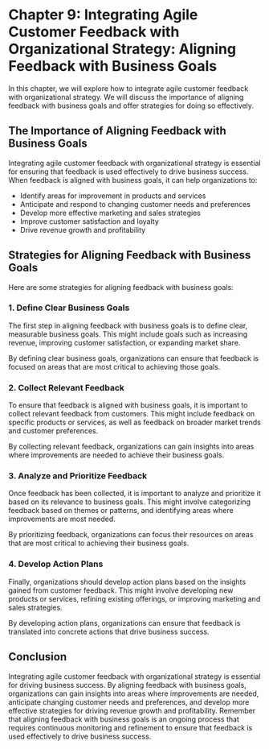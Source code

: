 Chapter 9: Integrating Agile Customer Feedback with Organizational Strategy: Aligning Feedback with Business Goals
==================================================================================================================

In this chapter, we will explore how to integrate agile customer feedback with organizational strategy. We will discuss the importance of aligning feedback with business goals and offer strategies for doing so effectively.

The Importance of Aligning Feedback with Business Goals
-------------------------------------------------------

Integrating agile customer feedback with organizational strategy is essential for ensuring that feedback is used effectively to drive business success. When feedback is aligned with business goals, it can help organizations to:

* Identify areas for improvement in products and services
* Anticipate and respond to changing customer needs and preferences
* Develop more effective marketing and sales strategies
* Improve customer satisfaction and loyalty
* Drive revenue growth and profitability

Strategies for Aligning Feedback with Business Goals
----------------------------------------------------

Here are some strategies for aligning feedback with business goals:

### 1. Define Clear Business Goals

The first step in aligning feedback with business goals is to define clear, measurable business goals. This might include goals such as increasing revenue, improving customer satisfaction, or expanding market share.

By defining clear business goals, organizations can ensure that feedback is focused on areas that are most critical to achieving those goals.

### 2. Collect Relevant Feedback

To ensure that feedback is aligned with business goals, it is important to collect relevant feedback from customers. This might include feedback on specific products or services, as well as feedback on broader market trends and customer preferences.

By collecting relevant feedback, organizations can gain insights into areas where improvements are needed to achieve their business goals.

### 3. Analyze and Prioritize Feedback

Once feedback has been collected, it is important to analyze and prioritize it based on its relevance to business goals. This might involve categorizing feedback based on themes or patterns, and identifying areas where improvements are most needed.

By prioritizing feedback, organizations can focus their resources on areas that are most critical to achieving their business goals.

### 4. Develop Action Plans

Finally, organizations should develop action plans based on the insights gained from customer feedback. This might involve developing new products or services, refining existing offerings, or improving marketing and sales strategies.

By developing action plans, organizations can ensure that feedback is translated into concrete actions that drive business success.

Conclusion
----------

Integrating agile customer feedback with organizational strategy is essential for driving business success. By aligning feedback with business goals, organizations can gain insights into areas where improvements are needed, anticipate changing customer needs and preferences, and develop more effective strategies for driving revenue growth and profitability. Remember that aligning feedback with business goals is an ongoing process that requires continuous monitoring and refinement to ensure that feedback is used effectively to drive business success.

